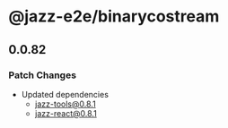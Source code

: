 # @jazz-e2e/binarycostream

## 0.0.82

### Patch Changes

- Updated dependencies
  - jazz-tools@0.8.1
  - jazz-react@0.8.1
